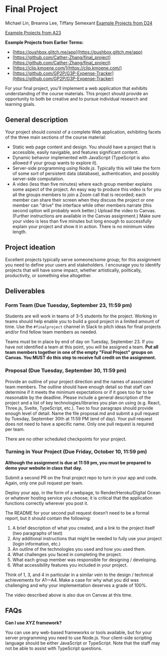 # Final Project
Michael Lin, Breanna Lee, Tiffany Semexant
[Example Projects from D24](https://echo360.org/collection/35d9eb4e-1c44-4880-80b5-c7a2f04ba64c/public)

[Example Projects from A23](https://echo360.org/collection/50a4d343-caea-4deb-93ee-61bdd7da543f/public)

**Example Projects from Earlier Terms:**
- [https://pushbox.glitch.me/app](https://pushbox.glitch.me/app)
- [https://github.com/Cather-Zhang/final_project](https://github.com/Cather-Zhang/final_project)
- [https://clip.kmoene.com/](https://clip.kmoene.com/)
- [https://github.com/GP2P/G3P-Expense-Tracker](https://github.com/GP2P/G3P-Expense-Tracker)

For your final project, you'll implement a web application that exhibits understanding of the course materials. This project should provide an opportunity to both be creative and to pursue individual research and learning goals.

## General description
Your project should consist of a complete Web application, exhibiting facets of the three main sections of the course material:

- Static web page content and design. You should have a project that is accessible, easily navigable, and features significant content.
- Dynamic behavior implemented with JavaScript (TypeScript is also allowed if your group wants to explore it).
- Server-side programming *using Node.js*. Typically this will take the form of some sort of persistent data (database), authentication, and possibly server-side computation. 
- A video (less than five minutes) where each group member explains some aspect of the project. An easy way to produce this video is for you all the groups members to join a Zoom call that is recorded; each member can share their screen when they discuss the project or one member can "drive" the interface while other members narrate (this second option will probably work better.) Upload the video to Canvas. (Further instructions are available in the Canvas assignment.) Make sure your video is less than five minutes but long enough to successfully explain your project and show it in action. There is no minimum video length.

## Project ideation
Excellent projects typically serve someone/some group; for this assignment you need to define your users and stakeholders. I encourage you to identify projects that will have some impact, whether artistically, politically, productivity, or something else altogether. 

## Deliverables

### Form Team (Due Tuesday, September 23, 11:59 pm)
Students are will work in teams of 3-5 students for the project. Working in teams should help enable you to build a good project in a limited amount of time.  Use the `#finalproject` channel in Slack to pitch ideas for final projects and/or find fellow team members as needed.

Teams must be in place by end of day on Tuesday, September 23. If you have not identified a team at this point, you will be assigned a team. **Put all team members together in one of the empty "Final Project" groups on Canvas. You MUST do this step to receive full credit on the assignment.**

### Proposal (Due Tuesday, September 30, 11:59 pm) 
Provide an outline of your project direction and the names of associated team members. The outline should have enough detail so that staff can determine if it meets the minimum expectations or if it goes too far to be reasonable by the deadline. Please include a general description of the project and a list of key technologies/libraries you plan on using (e.g. React, Three.js, Svelte, TypeScript, etc.). Two to four paragraps should provide enough level of detail. Name the file proposal.md and submit a pull request by Tuesday, September 30th at 11:59 PM (end of day). Your pull request does not need to have a specific name. Only one pull request is required per team.

There are no other scheduled checkpoints for your project. 

### Turning in Your Project (Due Friday, October 10, 11:59 pm)
**Although the assignment is due at 11:59 pm, you must be prepared to demo your website in class that day.**

Submit a second PR on the final project repo to turn in your app and code. Again, only one pull request per team.

Deploy your app, in the form of a webpage, to Render/Heroku/Digital Ocean or whatever hosting service you choose; it is critical that the application functions correctly wherever you post it.

The README for your second pull request doesn’t need to be a formal report, but it should contain the following:

1. A brief description of what you created, and a link to the project itself (two paragraphs of text)
2. Any additional instructions that might be needed to fully use your project (login information, etc.)
3. An outline of the technologies you used and how you used them.
4. What challenges you faced in completing the project.
5. What each group member was responsible for designing / developing.
6. What accessibility features you included in your project.

Think of 1, 3, and 4 in particular in a similar vein to the design / technical achievements for A1—A4. Make a case for why what you did was challenging and why your implementation deserves a grade of 100%.

The video described above is also due on Canvas at this time.

## FAQs

**Can I use XYZ framework?** 

You can use any web-based frameworks or tools available, but for your server programming you need to use Node.js. Your client-side scripting language should be either JavaScript or TypeScript. Note that the staff may not be able to assist with TypeScript questions.
